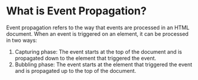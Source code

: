 # What is Event Propagation?

Event propagation refers to the way that events are processed in an HTML document. When an event is triggered on an element, it can be processed in two ways:

1. Capturing phase: The event starts at the top of the document and is propagated down to the element that triggered the event.
2. Bubbling phase: The event starts at the element that triggered the event and is propagated up to the top of the document.
